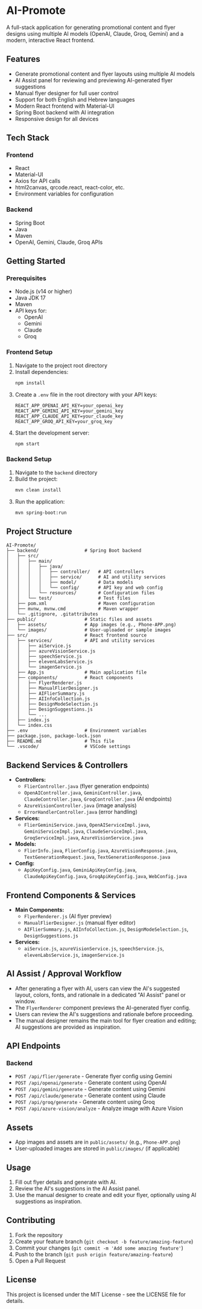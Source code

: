 # AI-Promote

A full-stack application for generating promotional content and flyer designs using multiple AI models (OpenAI, Claude, Groq, Gemini) and a modern, interactive React frontend.

## Features

- Generate promotional content and flyer layouts using multiple AI models
- AI Assist panel for reviewing and previewing AI-generated flyer suggestions
- Manual flyer designer for full user control
- Support for both English and Hebrew languages
- Modern React frontend with Material-UI
- Spring Boot backend with AI integration
- Responsive design for all devices

## Tech Stack

### Frontend
- React
- Material-UI
- Axios for API calls
- html2canvas, qrcode.react, react-color, etc.
- Environment variables for configuration

### Backend
- Spring Boot
- Java
- Maven
- OpenAI, Gemini, Claude, Groq APIs

## Getting Started

### Prerequisites
- Node.js (v14 or higher)
- Java JDK 17
- Maven
- API keys for:
  - OpenAI
  - Gemini
  - Claude
  - Groq

### Frontend Setup
1. Navigate to the project root directory
2. Install dependencies:
   ```bash
   npm install
   ```
3. Create a `.env` file in the root directory with your API keys:
   ```
   REACT_APP_OPENAI_API_KEY=your_openai_key
   REACT_APP_GEMINI_API_KEY=your_gemini_key
   REACT_APP_CLAUDE_API_KEY=your_claude_key
   REACT_APP_GROQ_API_KEY=your_groq_key
   ```
4. Start the development server:
   ```bash
   npm start
   ```

### Backend Setup
1. Navigate to the `backend` directory
2. Build the project:
   ```bash
   mvn clean install
   ```
3. Run the application:
   ```bash
   mvn spring-boot:run
   ```

## Project Structure

```
AI-Promote/
├── backend/                 # Spring Boot backend
│   ├── src/
│   │   ├── main/
│   │   │   ├── java/
│   │   │   │   ├── controller/   # API controllers
│   │   │   │   ├── service/      # AI and utility services
│   │   │   │   ├── model/        # Data models
│   │   │   │   └── config/       # API key and web config
│   │   │   └── resources/        # Configuration files
│   │   └── test/                 # Test files
│   ├── pom.xml                   # Maven configuration
│   ├── mvnw, mvnw.cmd            # Maven wrapper
│   └── .gitignore, .gitattributes
├── public/                  # Static files and assets
│   ├── assets/              # App images (e.g., Phone-APP.png)
│   └── images/              # User-uploaded or sample images
├── src/                     # React frontend source
│   ├── services/            # API and utility services
│   │   ├── aiService.js
│   │   ├── azureVisionService.js
│   │   ├── speechService.js
│   │   ├── elevenLabsService.js
│   │   └── imagenService.js
│   ├── App.js               # Main application file
│   ├── components/          # React components
│   │   ├── FlyerRenderer.js
│   │   ├── ManualFlierDesigner.js
│   │   ├── AIFlierSummary.js
│   │   ├── AIInfoCollection.js
│   │   ├── DesignModeSelection.js
│   │   ├── DesignSuggestions.js
│   │   └── ...
│   ├── index.js
│   └── index.css
├── .env                     # Environment variables
├── package.json, package-lock.json
├── README.md                # This file
└── .vscode/                 # VSCode settings
```

## Backend Services & Controllers

- **Controllers:**
  - `FlierController.java` (flyer generation endpoints)
  - `OpenAIController.java`, `GeminiController.java`, `ClaudeController.java`, `GroqController.java` (AI endpoints)
  - `AzureVisionController.java` (image analysis)
  - `ErrorHandlerController.java` (error handling)
- **Services:**
  - `FlierGeminiService.java`, `OpenAIServiceImpl.java`, `GeminiServiceImpl.java`, `ClaudeServiceImpl.java`, `GroqServiceImpl.java`, `AzureVisionService.java`
- **Models:**
  - `FlierInfo.java`, `FlierConfig.java`, `AzureVisionResponse.java`, `TextGenerationRequest.java`, `TextGenerationResponse.java`
- **Config:**
  - `ApiKeyConfig.java`, `GeminiApiKeyConfig.java`, `ClaudeApiKeyConfig.java`, `GroqApiKeyConfig.java`, `WebConfig.java`

## Frontend Components & Services

- **Main Components:**
  - `FlyerRenderer.js` (AI flyer preview)
  - `ManualFlierDesigner.js` (manual flyer editor)
  - `AIFlierSummary.js`, `AIInfoCollection.js`, `DesignModeSelection.js`, `DesignSuggestions.js`
- **Services:**
  - `aiService.js`, `azureVisionService.js`, `speechService.js`, `elevenLabsService.js`, `imagenService.js`

## AI Assist / Approval Workflow

- After generating a flyer with AI, users can view the AI's suggested layout, colors, fonts, and rationale in a dedicated "AI Assist" panel or window.
- The `FlyerRenderer` component previews the AI-generated flyer config.
- Users can review the AI's suggestions and rationale before proceeding.
- The manual designer remains the main tool for flyer creation and editing; AI suggestions are provided as inspiration.

## API Endpoints

### Backend
- `POST /api/flier/generate` - Generate flyer config using Gemini
- `POST /api/openai/generate` - Generate content using OpenAI
- `POST /api/gemini/generate` - Generate content using Gemini
- `POST /api/claude/generate` - Generate content using Claude
- `POST /api/groq/generate` - Generate content using Groq
- `POST /api/azure-vision/analyze` - Analyze image with Azure Vision

## Assets
- App images and assets are in `public/assets/` (e.g., `Phone-APP.png`)
- User-uploaded images are stored in `public/images/` (if applicable)

## Usage

1. Fill out flyer details and generate with AI.
2. Review the AI's suggestions in the AI Assist panel.
3. Use the manual designer to create and edit your flyer, optionally using AI suggestions as inspiration.

## Contributing

1. Fork the repository
2. Create your feature branch (`git checkout -b feature/amazing-feature`)
3. Commit your changes (`git commit -m 'Add some amazing feature'`)
4. Push to the branch (`git push origin feature/amazing-feature`)
5. Open a Pull Request

## License

This project is licensed under the MIT License - see the LICENSE file for details. 
